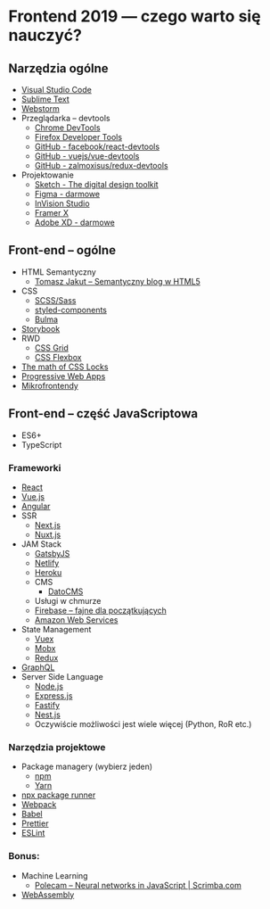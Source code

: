 # Frontend 2019 — czego warto się nauczyć?
## Narzędzia ogólne
* [Visual Studio Code](https://code.visualstudio.com/)
* [Sublime Text](https://www.sublimetext.com/)
* [Webstorm](https://www.jetbrains.com/webstorm/)
* Przeglądarka – devtools
	* [Chrome DevTools](https://developers.google.com/web/tools/chrome-devtools/)
	* [Firefox Developer Tools](https://developer.mozilla.org/son/docs/Tools)
	* [GitHub - facebook/react-devtools](https://github.com/facebook/react-devtools)
	* [GitHub - vuejs/vue-devtools](https://github.com/vuejs/vue-devtools)
	* [GitHub - zalmoxisus/redux-devtools](https://github.com/zalmoxisus/redux-devtools-extension)
* Projektowanie
	* [Sketch - The digital design toolkit](https://www.sketchapp.com/)
	* [Figma - darmowe](https://www.figma.com/) 
	* [InVision Studio](https://www.invisionapp.com/studio)
	* [Framer X](https://framer.com/)
	* [Adobe XD - darmowe](https://www.adobe.com/products/xd.html)

##  Front-end – ogólne
* HTML Semantyczny
	* [Tomasz Jakut – Semantyczny blog w HTML5](https://tutorials.comandeer.pl/html5-blog.html)
* CSS
	* [SCSS/Sass](https://sass-lang.com/)
	* [styled-components](https://www.styled-components.com/)
	* [Bulma](https://bulma.io/)
* [Storybook](https://github.com/storybooks/storybook)
* RWD
	* [CSS Grid](http://cssgridgarden.com/)
	* [CSS Flexbox](https://flexboxfroggy.com/)
* [The math of CSS Locks](https://fvsch.com/css-locks/)
* [Progressive Web Apps](https://developers.google.com/web/progressive-web-apps/)
* [Mikrofrontendy](https://martinfowler.com/articles/micro-frontends.html)

## Front-end – część JavaScriptowa
* ES6+
* TypeScript

### Frameworki
* [React](https://reactjs.org/)
* [Vue.js](https://vuejs.org/)
* [Angular](https://angular.io/)
* SSR
	* [Next.js](https://nextjs.org/)
	* [Nuxt.js](https://nuxtjs.org/)
* JAM Stack
	* [GatsbyJS](https://www.gatsbyjs.org/)
	* [Netlify](https://www.netlify.com/)
	* [Heroku](https://www.heroku.com/)
	* CMS
		* [DatoCMS](https://www.datocms.com/)
	* Usługi w chmurze
    * [Firebase – fajne dla początkujących](https://firebase.google.com/)
    * [Amazon Web Services](https://aws.amazon.com/)
* State Management
	* [Vuex](https://vuex.vuejs.org/)
	* [Mobx](https://github.com/mobxjs/mobx)
	* [Redux](https://redux.js.org/)
* [GraphQL](https://graphql.org/learn/)
* Server Side Language
	* [Node.js](https://nodejs.org/)
    * [Express.js](https://expressjs.com/)
    * [Fastify](https://www.fastify.io/)
    * [Nest.js](https://nestjs.com/)
	* Oczywiście możliwości jest wiele więcej (Python, RoR etc.)

### Narzędzia projektowe
* Package managery (wybierz jeden)
	* [npm](https://www.npmjs.com/)
	* [Yarn](https://yarnpkg.com/lang/en/)
* [npx package runner](https://www.npmjs.com/package/npx)
* [Webpack](https://webpack.js.org/)
* [Babel](https://babeljs.io/)
* [Prettier](https://prettier.io/)
* [ESLint](https://eslint.org/)

### Bonus:
* Machine Learning
	* [Polecam – Neural networks in JavaScript | Scrimba.com](https://scrimba.com/g/gneuralnetworks)
* [WebAssembly](https://webassembly.org/)
